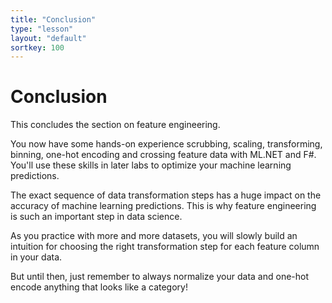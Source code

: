 ```yaml
---
title: "Conclusion"
type: "lesson"
layout: "default"
sortkey: 100
---
```


# Conclusion

This concludes the section on feature engineering. 

You now have some hands-on experience scrubbing, scaling, transforming, binning, one-hot encoding and crossing feature data with ML.NET and F#. You'll use these skills in later labs to optimize your machine learning predictions.

The exact sequence of data transformation steps has a huge impact on the accuracy of machine learning predictions. This is why feature engineering is such an important step in data science.

As you practice with more and more datasets, you will slowly build an intuition for choosing the right transformation step for each feature column in your data.

But until then, just remember to always normalize your data and one-hot encode anything that looks like a category!